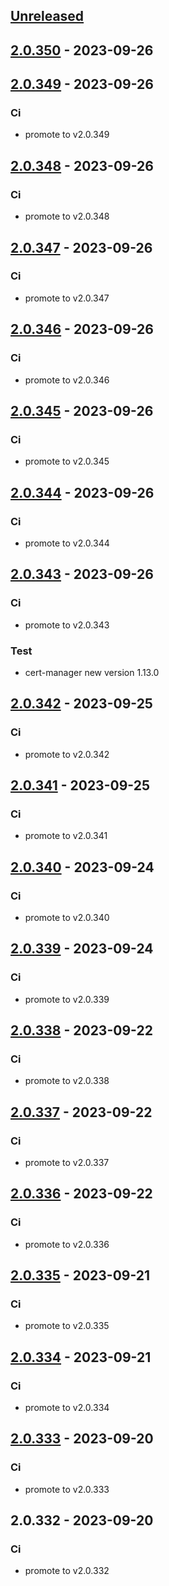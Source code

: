 <a name="unreleased"></a>
## [Unreleased]


<a name="2.0.350"></a>
## [2.0.350] - 2023-09-26

<a name="2.0.349"></a>
## [2.0.349] - 2023-09-26
### Ci
- promote to v2.0.349


<a name="2.0.348"></a>
## [2.0.348] - 2023-09-26
### Ci
- promote to v2.0.348


<a name="2.0.347"></a>
## [2.0.347] - 2023-09-26
### Ci
- promote to v2.0.347


<a name="2.0.346"></a>
## [2.0.346] - 2023-09-26
### Ci
- promote to v2.0.346


<a name="2.0.345"></a>
## [2.0.345] - 2023-09-26
### Ci
- promote to v2.0.345


<a name="2.0.344"></a>
## [2.0.344] - 2023-09-26
### Ci
- promote to v2.0.344


<a name="2.0.343"></a>
## [2.0.343] - 2023-09-26
### Ci
- promote to v2.0.343

### Test
- cert-manager new version 1.13.0


<a name="2.0.342"></a>
## [2.0.342] - 2023-09-25
### Ci
- promote to v2.0.342


<a name="2.0.341"></a>
## [2.0.341] - 2023-09-25
### Ci
- promote to v2.0.341


<a name="2.0.340"></a>
## [2.0.340] - 2023-09-24
### Ci
- promote to v2.0.340


<a name="2.0.339"></a>
## [2.0.339] - 2023-09-24
### Ci
- promote to v2.0.339


<a name="2.0.338"></a>
## [2.0.338] - 2023-09-22
### Ci
- promote to v2.0.338


<a name="2.0.337"></a>
## [2.0.337] - 2023-09-22
### Ci
- promote to v2.0.337


<a name="2.0.336"></a>
## [2.0.336] - 2023-09-22
### Ci
- promote to v2.0.336


<a name="2.0.335"></a>
## [2.0.335] - 2023-09-21
### Ci
- promote to v2.0.335


<a name="2.0.334"></a>
## [2.0.334] - 2023-09-21
### Ci
- promote to v2.0.334


<a name="2.0.333"></a>
## [2.0.333] - 2023-09-20
### Ci
- promote to v2.0.333


<a name="2.0.332"></a>
## 2.0.332 - 2023-09-20
### Ci
- promote to v2.0.332


[Unreleased]: https://gitlab.industrysoftware.automation.siemens.com/caas-ops/fleet/aws-usea1-qa-qa/compare/2.0.350...HEAD
[2.0.350]: https://gitlab.industrysoftware.automation.siemens.com/caas-ops/fleet/aws-usea1-qa-qa/compare/2.0.349...2.0.350
[2.0.349]: https://gitlab.industrysoftware.automation.siemens.com/caas-ops/fleet/aws-usea1-qa-qa/compare/2.0.348...2.0.349
[2.0.348]: https://gitlab.industrysoftware.automation.siemens.com/caas-ops/fleet/aws-usea1-qa-qa/compare/2.0.347...2.0.348
[2.0.347]: https://gitlab.industrysoftware.automation.siemens.com/caas-ops/fleet/aws-usea1-qa-qa/compare/2.0.346...2.0.347
[2.0.346]: https://gitlab.industrysoftware.automation.siemens.com/caas-ops/fleet/aws-usea1-qa-qa/compare/2.0.345...2.0.346
[2.0.345]: https://gitlab.industrysoftware.automation.siemens.com/caas-ops/fleet/aws-usea1-qa-qa/compare/2.0.344...2.0.345
[2.0.344]: https://gitlab.industrysoftware.automation.siemens.com/caas-ops/fleet/aws-usea1-qa-qa/compare/2.0.343...2.0.344
[2.0.343]: https://gitlab.industrysoftware.automation.siemens.com/caas-ops/fleet/aws-usea1-qa-qa/compare/2.0.342...2.0.343
[2.0.342]: https://gitlab.industrysoftware.automation.siemens.com/caas-ops/fleet/aws-usea1-qa-qa/compare/2.0.341...2.0.342
[2.0.341]: https://gitlab.industrysoftware.automation.siemens.com/caas-ops/fleet/aws-usea1-qa-qa/compare/2.0.340...2.0.341
[2.0.340]: https://gitlab.industrysoftware.automation.siemens.com/caas-ops/fleet/aws-usea1-qa-qa/compare/2.0.339...2.0.340
[2.0.339]: https://gitlab.industrysoftware.automation.siemens.com/caas-ops/fleet/aws-usea1-qa-qa/compare/2.0.338...2.0.339
[2.0.338]: https://gitlab.industrysoftware.automation.siemens.com/caas-ops/fleet/aws-usea1-qa-qa/compare/2.0.337...2.0.338
[2.0.337]: https://gitlab.industrysoftware.automation.siemens.com/caas-ops/fleet/aws-usea1-qa-qa/compare/2.0.336...2.0.337
[2.0.336]: https://gitlab.industrysoftware.automation.siemens.com/caas-ops/fleet/aws-usea1-qa-qa/compare/2.0.335...2.0.336
[2.0.335]: https://gitlab.industrysoftware.automation.siemens.com/caas-ops/fleet/aws-usea1-qa-qa/compare/2.0.334...2.0.335
[2.0.334]: https://gitlab.industrysoftware.automation.siemens.com/caas-ops/fleet/aws-usea1-qa-qa/compare/2.0.333...2.0.334
[2.0.333]: https://gitlab.industrysoftware.automation.siemens.com/caas-ops/fleet/aws-usea1-qa-qa/compare/2.0.332...2.0.333
